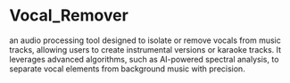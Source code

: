 # Vocal_Remover
an audio processing tool designed to isolate or remove vocals from music tracks, allowing users to create instrumental versions or karaoke tracks. It leverages advanced algorithms, such as AI-powered spectral analysis, to separate vocal elements from background music with precision.
